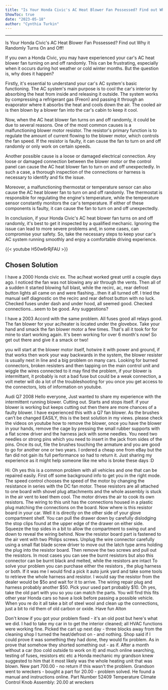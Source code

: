 ```yaml
---
title: "Is Your Honda Civic's AC Heat Blower Fan Possessed? Find out Why it Randomly Turns On and Off!"
ShowToc: true 
date: "2023-05-18"
author: "Cynthia Turkin"
---
```

*****
Is Your Honda Civic's AC Heat Blower Fan Possessed? Find out Why it Randomly Turns On and Off!

If you own a Honda Civic, you may have experienced your car's AC heat blower fan turning on and off randomly. This can be frustrating, especially when it occurs during hot weather or cold winter months. But the question is, why does it happen?

Firstly, it's essential to understand your car's AC system's basic functioning. The AC system's main purpose is to cool the car's interior by absorbing the heat from inside and releasing it outside. The system works by compressing a refrigerant gas (Freon) and passing it through an evaporator where it absorbs the heat and cools down the air. The cooled air is then blown by a blower fan into the car's cabin to keep it cool.

Now, when the AC heat blower fan turns on and off randomly, it could be due to several reasons. One of the most common causes is a malfunctioning blower motor resistor. The resistor's primary function is to regulate the amount of current flowing to the blower motor, which controls the fan speed. If the resistor is faulty, it can cause the fan to turn on and off randomly or only work on certain speeds.

Another possible cause is a loose or damaged electrical connection. Any loose or damaged connection between the blower motor or the control panel can cause the AC heat blower fan to turn on and off unexpectedly. In such a case, a thorough inspection of the connections or harness is necessary to identify and fix the issue.

Moreover, a malfunctioning thermostat or temperature sensor can also cause the AC heat blower fan to turn on and off randomly. The thermostat is responsible for regulating the engine's temperature, while the temperature sensor constantly monitors the car's temperature. If either of these components is faulty, it can cause the fan to turn on and off unexpectedly.

In conclusion, if your Honda Civic's AC heat blower fan turns on and off randomly, it's best to get it inspected by a qualified mechanic. Ignoring the issue can lead to more severe problems and, in some cases, can compromise your safety. So, take the necessary steps to keep your car's AC system running smoothly and enjoy a comfortable driving experience.

{{< youtube H50w6rRjFAU >}} 



## Chosen Solution
 I have a 2000 Honda civic ex.
The ac/heat worked great until a couple days ago.  I noticed the fan was not blowing any air through the vents. Then all of a sudden it started blowing full blast, while the recirc, ac, rear defrost button lights all came on and were flashing...then it all turned off. I tried the manual self diagnostic on the recirc and rear defrost button with no luck. Checked fuses under dash and under hood, all seemed good. Checked connections...seem to be good. Any suggestions?

 I have a 2003 Accord with the same problem. All fuses good all relays good. The fan blower for your ac/heater is located under the glovebox. Take your hand and smack the fan blower motor a few times. That's all it took for for mine to start working again.  It's been working for over 6 month's now! So get out there and give it a smack or two!

 you will start at the blower motor itself, hotwire it with power and ground, if that works then work your way backwards in the system, the blower resister is usually next in line and a big problem on many cars. Looking for burned connectors, broken resisters and then tapping on the main control unit and wiggle the wires connected to it may find the problem, if your blower is intermittant, it probably is not a bad fuse but could be a weak connection, a volt meter will do a lot of the troubleshooting for you once you get access to the connectors, lots of information on youtube.

 Audi Q7 2008
Hello everyone,
Just wanted to share my experience with the intermittent running blower. Cutting out. Starts and stops itself.
if your blower is working but keeps cutting out then there are more chances of a faulty blower. I have experienced this with a Q7 fan blower. As the brushes can’t be changed EASILY, this is the best solution in my views.
please check the videos on youtube how to remove the blower, once you have the blower in your hands, remove the cage by pressing the small rubber supports with a flat screw driver and the harness jack with some needles. You need two needles or strong pins which you need to insert in the jack from sides of the pins. Once its out, file the brushes touching the armature and you are good to go for another one or two years. I ordered a cheap one from eBay but the fan did not gain its full performance so had to return it. Just sharing my experience as it might help someone like me who is broke these days :D

 Hi:
Oh yes this is a common problem with all vehicles and one that can be repaired easily.
First off some background info to get you in the right mode. The speed control chooses the speed of the motor by changing the resistance in series with the DC fan motor. These resistors are all attached to one board with shovel plug attachments and the whole assembly is stuck in the air vent to keel them cool. The motor drives the air to cook its own resistors. The wiring to this unit has the connections housed in a plastic plug matching the connections on the board. Now where is this resistor board in your car. Well it is directly on the other side of your glove compartment shelf. You can pull the drawer down by carefully dislodging the stop clips found at the upper edge of the drawer on either side. Squeeze the top sides in a bit to allow the compartment to swing out and down to reveal the wiring behind. Now the resistor board part is fastened to the air vent with two Philips screws. Unplug the wire connector carefully using a small flat blade screw driver to move out the latch type arms holding the plug into the resistor board. Then remove the two screws and pull out the resistors.
In most cases you can see the burnt resistors but also this connector can be burnt black and melted, while the resistors are intact
To solve your problem you can purchase either the resistors , the plug harness or both. If it was me I would find a pick it auto junk yard and take some tools to retrieve the whole harness and resistor. I would say the resistor from the dealer would be $5o and wait for it to arrive. The wiring repair plug and harness probably another $50. Pick your used part probably $10.
Oh yes, take the old part with you so you can match the parts. You will find this fits other year Honda cars so have a look before passing a possible vehicle. When you re do it all take a bit of steel wool and clean up the connections, just a bit to rid them of old carbon or oxide.
Have fun
Alton

 Don't know if you got your problem fixed - it's an old post but here's what we did.  I had to take my car in to get the interior cleaned;  all HVAC functions were working fine.  Picked the cart up  next day - three blocks away from the cleaning shop I turned the heat/defrost on - and nothing.    Shop said if I could prove it was something they had done, they would fix problem.   As in prove that somehow they shorted something out - as if.
After a month without a car (too cold outside to work on it) and much online searching, testing of fuses, resistors etc etc  a Honda mechanic my grandson knew suggested to him that it most likely was the whole heating unit that was blown.  New part 700.00 - no return if this wasn't the problem.  Grandson went to wreckers - bought a part for 20.00 - problem solved.  He found a manual and  instructions online.
Part Number 52409  Temperature Climate Control Knob Assembly:  20.00 at wreckers




